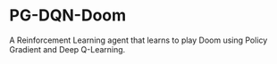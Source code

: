 # PG-DQN-Doom
A Reinforcement Learning agent that learns to play Doom using Policy Gradient and Deep Q-Learning.
